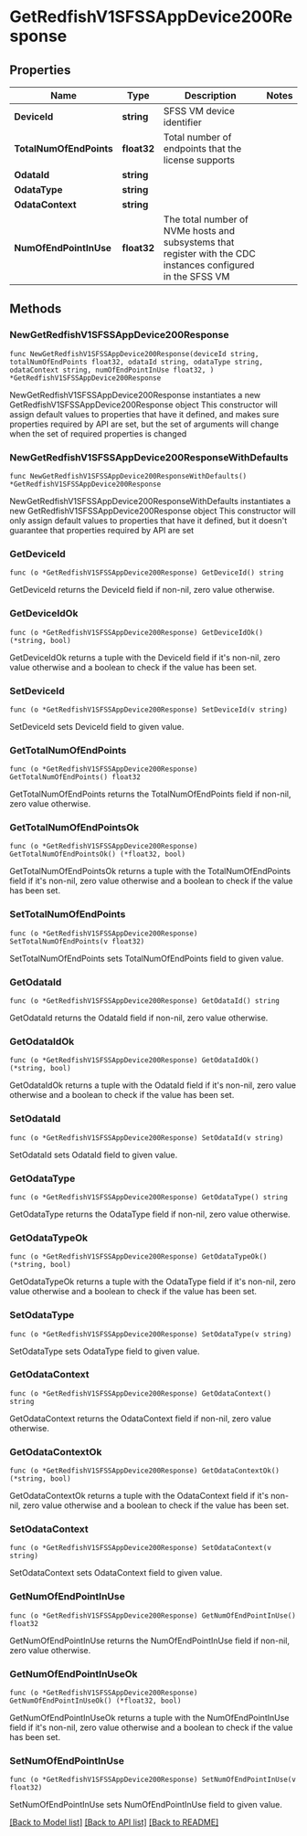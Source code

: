 # GetRedfishV1SFSSAppDevice200Response

## Properties

Name | Type | Description | Notes
------------ | ------------- | ------------- | -------------
**DeviceId** | **string** | SFSS VM device identifier | 
**TotalNumOfEndPoints** | **float32** | Total number of endpoints that the license supports | 
**OdataId** | **string** |  | 
**OdataType** | **string** |  | 
**OdataContext** | **string** |  | 
**NumOfEndPointInUse** | **float32** | The total number of NVMe hosts and subsystems that register with the CDC instances configured in the SFSS VM | 

## Methods

### NewGetRedfishV1SFSSAppDevice200Response

`func NewGetRedfishV1SFSSAppDevice200Response(deviceId string, totalNumOfEndPoints float32, odataId string, odataType string, odataContext string, numOfEndPointInUse float32, ) *GetRedfishV1SFSSAppDevice200Response`

NewGetRedfishV1SFSSAppDevice200Response instantiates a new GetRedfishV1SFSSAppDevice200Response object
This constructor will assign default values to properties that have it defined,
and makes sure properties required by API are set, but the set of arguments
will change when the set of required properties is changed

### NewGetRedfishV1SFSSAppDevice200ResponseWithDefaults

`func NewGetRedfishV1SFSSAppDevice200ResponseWithDefaults() *GetRedfishV1SFSSAppDevice200Response`

NewGetRedfishV1SFSSAppDevice200ResponseWithDefaults instantiates a new GetRedfishV1SFSSAppDevice200Response object
This constructor will only assign default values to properties that have it defined,
but it doesn't guarantee that properties required by API are set

### GetDeviceId

`func (o *GetRedfishV1SFSSAppDevice200Response) GetDeviceId() string`

GetDeviceId returns the DeviceId field if non-nil, zero value otherwise.

### GetDeviceIdOk

`func (o *GetRedfishV1SFSSAppDevice200Response) GetDeviceIdOk() (*string, bool)`

GetDeviceIdOk returns a tuple with the DeviceId field if it's non-nil, zero value otherwise
and a boolean to check if the value has been set.

### SetDeviceId

`func (o *GetRedfishV1SFSSAppDevice200Response) SetDeviceId(v string)`

SetDeviceId sets DeviceId field to given value.


### GetTotalNumOfEndPoints

`func (o *GetRedfishV1SFSSAppDevice200Response) GetTotalNumOfEndPoints() float32`

GetTotalNumOfEndPoints returns the TotalNumOfEndPoints field if non-nil, zero value otherwise.

### GetTotalNumOfEndPointsOk

`func (o *GetRedfishV1SFSSAppDevice200Response) GetTotalNumOfEndPointsOk() (*float32, bool)`

GetTotalNumOfEndPointsOk returns a tuple with the TotalNumOfEndPoints field if it's non-nil, zero value otherwise
and a boolean to check if the value has been set.

### SetTotalNumOfEndPoints

`func (o *GetRedfishV1SFSSAppDevice200Response) SetTotalNumOfEndPoints(v float32)`

SetTotalNumOfEndPoints sets TotalNumOfEndPoints field to given value.


### GetOdataId

`func (o *GetRedfishV1SFSSAppDevice200Response) GetOdataId() string`

GetOdataId returns the OdataId field if non-nil, zero value otherwise.

### GetOdataIdOk

`func (o *GetRedfishV1SFSSAppDevice200Response) GetOdataIdOk() (*string, bool)`

GetOdataIdOk returns a tuple with the OdataId field if it's non-nil, zero value otherwise
and a boolean to check if the value has been set.

### SetOdataId

`func (o *GetRedfishV1SFSSAppDevice200Response) SetOdataId(v string)`

SetOdataId sets OdataId field to given value.


### GetOdataType

`func (o *GetRedfishV1SFSSAppDevice200Response) GetOdataType() string`

GetOdataType returns the OdataType field if non-nil, zero value otherwise.

### GetOdataTypeOk

`func (o *GetRedfishV1SFSSAppDevice200Response) GetOdataTypeOk() (*string, bool)`

GetOdataTypeOk returns a tuple with the OdataType field if it's non-nil, zero value otherwise
and a boolean to check if the value has been set.

### SetOdataType

`func (o *GetRedfishV1SFSSAppDevice200Response) SetOdataType(v string)`

SetOdataType sets OdataType field to given value.


### GetOdataContext

`func (o *GetRedfishV1SFSSAppDevice200Response) GetOdataContext() string`

GetOdataContext returns the OdataContext field if non-nil, zero value otherwise.

### GetOdataContextOk

`func (o *GetRedfishV1SFSSAppDevice200Response) GetOdataContextOk() (*string, bool)`

GetOdataContextOk returns a tuple with the OdataContext field if it's non-nil, zero value otherwise
and a boolean to check if the value has been set.

### SetOdataContext

`func (o *GetRedfishV1SFSSAppDevice200Response) SetOdataContext(v string)`

SetOdataContext sets OdataContext field to given value.


### GetNumOfEndPointInUse

`func (o *GetRedfishV1SFSSAppDevice200Response) GetNumOfEndPointInUse() float32`

GetNumOfEndPointInUse returns the NumOfEndPointInUse field if non-nil, zero value otherwise.

### GetNumOfEndPointInUseOk

`func (o *GetRedfishV1SFSSAppDevice200Response) GetNumOfEndPointInUseOk() (*float32, bool)`

GetNumOfEndPointInUseOk returns a tuple with the NumOfEndPointInUse field if it's non-nil, zero value otherwise
and a boolean to check if the value has been set.

### SetNumOfEndPointInUse

`func (o *GetRedfishV1SFSSAppDevice200Response) SetNumOfEndPointInUse(v float32)`

SetNumOfEndPointInUse sets NumOfEndPointInUse field to given value.



[[Back to Model list]](../README.md#documentation-for-models) [[Back to API list]](../README.md#documentation-for-api-endpoints) [[Back to README]](../README.md)


